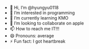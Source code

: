 - 👋 Hi, I’m @hyungyu0118
- 👀 I’m interested in programming
- 🌱 I’m currently learning KMO
- 💞️ I’m looking to collaborate on apple
- 📫 How to reach me IT!!!
- 😄 Pronouns: average
- ⚡ Fun fact: I got heartbreak

<!---
hyungyu0118/hyungyu0118 is a ✨ special ✨ repository because its `README.md` (this file) appears on your GitHub profile.
You can click the Preview link to take a look at your changes.
--->
